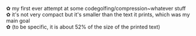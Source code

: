 ✿ my first ever attempt at some codegolfing/compression~whatever stuff\
✿ it's not very compact but it's smaller than the text it prints, which was my main goal\
✿ (to be specific, it is about 52% of the size of the printed text)
